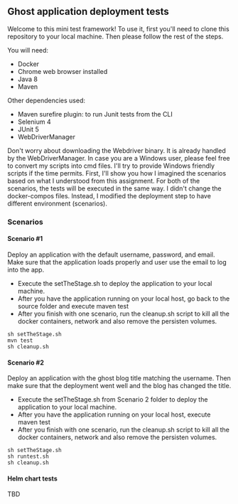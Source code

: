 ## Ghost application deployment tests

Welcome to this mini test framework! To use it, first you'll need to clone this repository to your local machine. Then please follow the rest of the steps.

You will need:
* Docker 
* Chrome web browser installed
* Java 8
* Maven

Other dependencies used:

* Maven surefire plugin: to run Junit tests from the CLI
* Selenium 4
* JUnit 5
* WebDriverManager

Don't worry about downloading the Webdriver binary. It is already handled by the WebDriverManager.
In case you are a Windows user, please feel free to convert my scripts into cmd files. I'll try to provide Windows friendly scripts if the time permits.
First, I'll show you how I imagined the scenarios based on what I understood from this assignment.
For both of the scenarios, the tests will be executed in the same way.
I didn't change the docker-compos files. Instead, I modified the deployment step to have different environment (scenarios).

### Scenarios

#### Scenario #1
Deploy an application with the default username, password, and email. Make sure that the application loads properly and user use the email to log into the app. 

* Execute the setTheStage.sh to deploy the application to your local machine.
* After you have the application running on your local host, go back to the source folder and execute maven test
* After you finish with one scenario, run the cleanup.sh script to kill all the docker containers, network and also remove the persisten volumes.

```
sh setTheStage.sh
mvn test
sh cleanup.sh
```


#### Scenario #2
Deploy an application with the ghost blog title matching the username. Then make sure that the deployment went well and the blog has changed the title.


* Execute the setTheStage.sh from Scenario 2 folder to deploy the application to your local machine.
* After you have the application running on your local host, execute maven test
* After you finish with one scenario, run the cleanup.sh script to kill all the docker containers, network and also remove the persisten volumes.

```
sh setTheStage.sh
sh runtest.sh
sh cleanup.sh
```

#### Helm chart tests

TBD